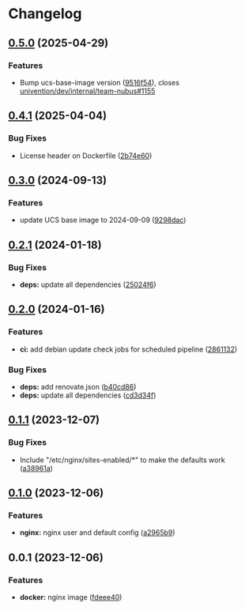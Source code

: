 # Changelog

## [0.5.0](https://git.knut.univention.de/univention/dev/nubus-for-k8s/nginx/compare/v0.4.1...v0.5.0) (2025-04-29)


### Features

* Bump ucs-base-image version ([9516f54](https://git.knut.univention.de/univention/dev/nubus-for-k8s/nginx/commit/9516f54f4f1ef12d47071ec3f8280de3724b428a)), closes [univention/dev/internal/team-nubus#1155](https://git.knut.univention.de/univention/dev/internal/team-nubus/issues/1155)

## [0.4.1](https://git.knut.univention.de/univention/dev/nubus-for-k8s/nginx/compare/v0.4.0...v0.4.1) (2025-04-04)


### Bug Fixes

* License header on Dockerfile ([2b74e60](https://git.knut.univention.de/univention/dev/nubus-for-k8s/nginx/commit/2b74e602563e431ee685ae6d5b81e89ac27ab53f))

## [0.3.0](https://git.knut.univention.de/univention/customers/dataport/upx/container-nginx/compare/v0.2.1...v0.3.0) (2024-09-13)


### Features

* update UCS base image to 2024-09-09 ([9298dac](https://git.knut.univention.de/univention/customers/dataport/upx/container-nginx/commit/9298dac8a91e786141864d90cac1c8a3b5ee4603))

## [0.2.1](https://git.knut.univention.de/univention/customers/dataport/upx/container-nginx/compare/v0.2.0...v0.2.1) (2024-01-18)


### Bug Fixes

* **deps:** update all dependencies ([25024f6](https://git.knut.univention.de/univention/customers/dataport/upx/container-nginx/commit/25024f695c3e0a7d8e806fabfafcb3940be7a4a5))

## [0.2.0](https://git.knut.univention.de/univention/customers/dataport/upx/container-nginx/compare/v0.1.1...v0.2.0) (2024-01-16)


### Features

* **ci:** add debian update check jobs for scheduled pipeline ([2861132](https://git.knut.univention.de/univention/customers/dataport/upx/container-nginx/commit/2861132630f12cd9cc13542db3ebd0d8e0e9ef53))


### Bug Fixes

* **deps:** add renovate.json ([b40cd86](https://git.knut.univention.de/univention/customers/dataport/upx/container-nginx/commit/b40cd865364432e534d612cbb2fb368e2527c2ed))
* **deps:** update all dependencies ([cd3d34f](https://git.knut.univention.de/univention/customers/dataport/upx/container-nginx/commit/cd3d34fbe9a57ef55cc3534be5fad4d01e6fa79f))

## [0.1.1](https://git.knut.univention.de/univention/customers/dataport/upx/container-nginx/compare/v0.1.0...v0.1.1) (2023-12-07)


### Bug Fixes

* Include "/etc/nginx/sites-enabled/*" to make the defaults work ([a38961a](https://git.knut.univention.de/univention/customers/dataport/upx/container-nginx/commit/a38961a4951b536c7c0976b863cb3bc40081888e))

## [0.1.0](https://git.knut.univention.de/univention/customers/dataport/upx/container-nginx/compare/v0.0.1...v0.1.0) (2023-12-06)


### Features

* **nginx:** nginx user and default config ([a2965b9](https://git.knut.univention.de/univention/customers/dataport/upx/container-nginx/commit/a2965b9f477443383b019e45b7163ceeb243ced3))

## 0.0.1 (2023-12-06)


### Features

* **docker:** nginx image ([fdeee40](https://git.knut.univention.de/univention/customers/dataport/upx/container-nginx/commit/fdeee4058358ee3cd8e66df7836e3d509ac9cb87))
